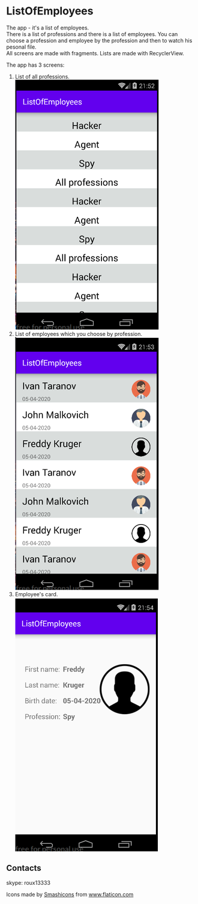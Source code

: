 # ListOfEmployees

The app - it's a list of employees.  
There is a list of professions and there is a list of employees.
You can choose a profession and employee by the profession and then to watch his pesonal file.  
All screens are made with fragments. Lists are made with RecyclerView.

The app has 3 screens:
1. List of all professions.  
![Image1 of ListOfEmployees](/images/screen1.png)
2. List of employees which you choose by profession.  
![Image2 of ListOfEmployees](/images/screen2.png)
3. Employee's card.  
![Image3 of ListOfEmployees](/images/screen3.png)

## Contacts
skype: roux13333

<div>Icons made by <a href="https://www.flaticon.com/authors/smashicons" title="Smashicons">Smashicons</a> from <a href="https://www.flaticon.com/" title="Flaticon">www.flaticon.com</a></div>
